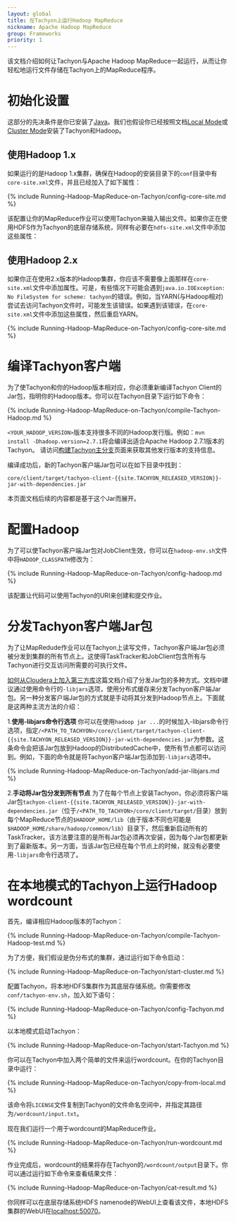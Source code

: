 ```yaml
---
layout: global
title: 在Tachyon上运行Hadoop MapReduce
nickname: Apache Hadoop MapReduce
group: Frameworks
priority: 1
---
```


该文档介绍如何让Tachyon与Apache Hadoop MapReduce一起运行，从而让你轻松地运行文件存储在Tachyon上的MapReduce程序。

# 初始化设置

这部分的先决条件是你已安装了[Java](Java-Setup.html)。我们也假设你已经按照文档[Local Mode](Running-Tachyon-Locally.html)或[Cluster Mode](Running-Tachyon-on-a-Cluster.html)安装了Tachyon和Hadoop。

## 使用Hadoop 1.x

如果运行的是Hadoop 1.x集群，确保在Hadoop的安装目录下的`conf`目录中有`core-site.xml`文件，并且已经加入了如下属性：

{% include Running-Hadoop-MapReduce-on-Tachyon/config-core-site.md %}

该配置让你的MapReduce作业可以使用Tachyon来输入输出文件。如果你正在使用HDFS作为Tachyon的底层存储系统，同样有必要在`hdfs-site.xml`文件中添加这些属性：

## 使用Hadoop 2.x

如果你正在使用2.x版本的Hadoop集群，你应该不需要像上面那样在`core-site.xml`文件中添加属性。可是，有些情况下可能会遇到`java.io.IOException: No FileSystem for scheme: tachyon`的错误。例如，当YARN(与Hadoop相对)尝试去访问Tachyon文件时，可能发生该错误。如果遇到该错误，在`core-site.xml`文件中添加这些属性，然后重启YARN。

{% include Running-Hadoop-MapReduce-on-Tachyon/config-core-site.md %}

# 编译Tachyon客户端

为了使Tachyon和你的Hadoop版本相对应，你必须重新编译Tachyon Client的Jar包，指明你的Hadoop版本。你可以在Tachyon目录下运行如下命令：

{% include Running-Hadoop-MapReduce-on-Tachyon/compile-Tachyon-Hadoop.md %}

`<YOUR_HADOOP_VERSION>`版本支持很多不同的Hadoop发行版。例如：`mvn install -Dhadoop.version=2.7.1`将会编译出适合Apache Hadoop 2.7.1版本的Tachyon。 
请访问[构建Tachyon主分支](Building-Tachyon-Master-Branch.html#distro-support)页面来获取其他发行版本的支持信息。

编译成功后，新的Tachyon客户端Jar包可以在如下目录中找到：

    core/client/target/tachyon-client-{{site.TACHYON_RELEASED_VERSION}}-jar-with-dependencies.jar

本页面文档后续的内容都是基于这个Jar而展开。

# 配置Hadoop

为了可以使Tachyon客户端Jar包对JobClient生效，你可以在`hadoop-env.sh`文件中将`HADOOP_CLASSPATH`修改为：

{% include Running-Hadoop-MapReduce-on-Tachyon/config-hadoop.md %}

该配置让代码可以使用Tachyon的URI来创建和提交作业。

# 分发Tachyon客户端Jar包

为了让MapRedude作业可以在Tachyon上读写文件，Tachyon客户端Jar包必须被分发到集群的所有节点上。这使得TaskTracker和JobClient包含所有与Tachyon进行交互访问所需要的可执行文件。

[如何从Cloudera上加入第三方库](http://blog.cloudera.com/blog/2011/01/how-to-include-third-party-libraries-in-your-map-reduce-job/)这篇文档介绍了分发Jar包的多种方式。文档中建议通过使用命令行的`-libjars`选项，使用分布式缓存来分发Tachyon客户端Jar包。另一种分发客户端Jar包的方式就是手动将其分发到Hadoop节点上。下面就是这两种主流方法的介绍：

1.**使用-libjars命令行选项**
你可以在使用`hadoop jar ...`的时候加入-libjars命令行选项，指定`/<PATH_TO_TACHYON>/core/client/target/tachyon-client-{{site.TACHYON_RELEASED_VERSION}}-jar-with-dependencies.jar`为参数。这条命令会把该Jar包放到Hadoop的DistributedCache中，使所有节点都可以访问到。例如，下面的命令就是将Tachyon客户端Jar包添加到`-libjars`选项中。

{% include Running-Hadoop-MapReduce-on-Tachyon/add-jar-libjars.md %}

2.**手动将Jar包分发到所有节点**
为了在每个节点上安装Tachyon，你必须将客户端Jar包`tachyon-client-{{site.TACHYON_RELEASED_VERSION}}-jar-with-dependencies.jar`（位于`/<PATH_TO_TACHYON>/core/client/target/`目录）放到每个MapReduce节点的`$HADOOP_HOME/lib`（由于版本不同也可能是`$HADOOP_HOME/share/hadoop/common/lib`）目录下，然后重新启动所有的TaskTracker。该方法要注意的是所有Jar包必须再次安装，因为每个Jar包都更新到了最新版本。另一方面，当该Jar包已经在每个节点上的时候，就没有必要使用`-libjars`命令行选项了。

# 在本地模式的Tachyon上运行Hadoop wordcount

首先，编译相应Hadoop版本的Tachyon：

{% include Running-Hadoop-MapReduce-on-Tachyon/compile-Tachyon-Hadoop-test.md %}

为了方便，我们假设是伪分布式的集群，通过运行如下命令启动：

{% include Running-Hadoop-MapReduce-on-Tachyon/start-cluster.md %}

配置Tachyon，将本地HDFS集群作为其底层存储系统。你需要修改`conf/tachyon-env.sh`，加入如下语句：

{% include Running-Hadoop-MapReduce-on-Tachyon/config-Tachyon.md %}

以本地模式启动Tachyon：

{% include Running-Hadoop-MapReduce-on-Tachyon/start-Tachyon.md %}

你可以在Tachyon中加入两个简单的文件来运行wordcount。在你的Tachyon目录中运行：

{% include Running-Hadoop-MapReduce-on-Tachyon/copy-from-local.md %}

该命令将`LICENSE`文件复制到Tachyon的文件命名空间中，并指定其路径为`/wordcount/input.txt`。

现在我们运行一个用于wordcount的MapReduce作业。

{% include Running-Hadoop-MapReduce-on-Tachyon/run-wordcount.md %}

作业完成后，wordcount的结果将存在Tachyon的`/wordcount/output`目录下。你可以通过运行如下命令来查看结果文件：

{% include Running-Hadoop-MapReduce-on-Tachyon/cat-result.md %}

你同样可以在底层存储系统HDFS namenode的WebUI上查看该文件，本地HDFS集群的WebUI在[localhost:50070](http://localhost:50070/)。
